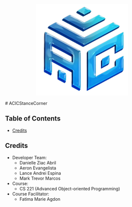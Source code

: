 <p align = "center">
  <img src = "ac_logo.png" width = "300" height = "300" alt="LogoInsert"> 
</p>
# ACICStanceCorner

## Table of Contents
- [Credits](#credits)

## Credits

- Developer Team:
  - Danielle Ziac Abril
  - Aeron Evangelista
  - Lance Andrei Espina
  - Mark Trevor Marcos
- Course:
  - CS 221 (Advanced Object-oriented Programming)
- Course Facilitator:
  - Fatima Marie Agdon
